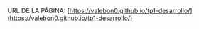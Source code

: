 URL DE LA PÁGINA: [https://valebon0.github.io/tp1-desarrollo/](https://valebon0.github.io/tp1-desarrollo/)
